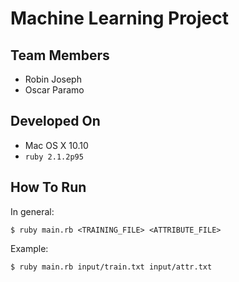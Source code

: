 # Machine Learning Project

## Team Members

* Robin Joseph
* Oscar Paramo

## Developed On

* Mac OS X 10.10
* `ruby 2.1.2p95`

## How To Run

In general:

`$ ruby main.rb <TRAINING_FILE> <ATTRIBUTE_FILE>`

Example:

`$ ruby main.rb input/train.txt input/attr.txt`
